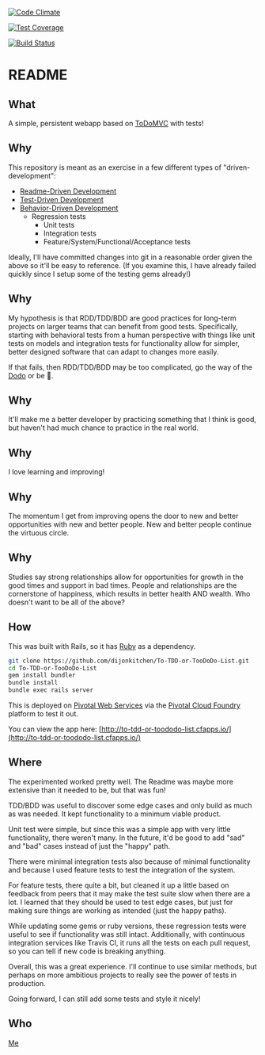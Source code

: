 [![Code Climate](https://codeclimate.com/github/dijonkitchen/To-TDD-or-TooDoDo-List/badges/gpa.svg)](https://codeclimate.com/github/dijonkitchen/To-TDD-or-TooDoDo-List)

[![Test Coverage](https://codeclimate.com/github/dijonkitchen/To-TDD-or-TooDoDo-List/badges/coverage.svg)](https://codeclimate.com/github/dijonkitchen/To-TDD-or-TooDoDo-List/coverage)

[![Build Status](https://travis-ci.org/dijonkitchen/To-TDD-or-TooDoDo-List.svg?branch=master)](https://travis-ci.org/dijonkitchen/To-TDD-or-TooDoDo-List)

# README

## What

A simple, persistent webapp based on [ToDoMVC](https://github.com/tastejs/todomvc) with tests!

## Why

This repository is meant as an exercise in a few different types
of "driven-development":
*   [Readme-Driven Development](http://tom.preston-werner.com/2010/08/23/readme-driven-development.html)
*   [Test-Driven Development](https://en.wikipedia.org/wiki/Test-driven_development)
  *   [Behavior-Driven Development](https://en.wikipedia.org/wiki/Behavior-driven_development)
      * Regression tests  
          * Unit tests
          * Integration tests
          * Feature/System/Functional/Acceptance tests

Ideally, I'll have committed changes into git in a reasonable order
given the above so it'll be easy to reference. (If you examine this,
I have already failed quickly since I setup some of the testing gems
already!)

## Why

My hypothesis is that RDD/TDD/BDD are good practices for
long-term projects on larger teams that can benefit from good tests.
Specifically, starting with behavioral tests from a human perspective with things like unit tests on models and integration tests for functionality
allow for simpler, better designed software that can adapt to changes
more easily.

If that fails, then RDD/TDD/BDD may be too complicated, go the way of
the [Dodo](https://en.wikipedia.org/wiki/Dodo) or be :hankey:.

## Why

It'll make me a better developer by practicing something that I think
is good, but haven't had much chance to practice in the real world.

## Why

I love learning and improving!

## Why

The momentum I get from improving opens the door to new and better
opportunities with new and better people. New and better people
continue the virtuous circle.

## Why

Studies say strong relationships allow for opportunities for growth in
the good times and support in bad times. People and relationships are
the cornerstone of happiness, which results in better health AND wealth.
Who doesn't want to be all of the above?

## How

This was built with Rails, so it has [Ruby](https://www.ruby-lang.org/en/) as a dependency.

```sh
git clone https://github.com/dijonkitchen/To-TDD-or-TooDoDo-List.git
cd To-TDD-or-TooDoDo-List
gem install bundler
bundle install
bundle exec rails server
```

This is deployed on [Pivotal Web Services](https://run.pivotal.io/) via the
[Pivotal Cloud Foundry](https://pivotal.io/platform) platform to test it out.

You can view the app here: [http://to-tdd-or-toododo-list.cfapps.io/](http://to-tdd-or-toododo-list.cfapps.io/)

## Where

The experimented worked pretty well. The Readme was maybe more
extensive than it needed to be, but that was fun!

TDD/BDD was useful to discover some edge cases and only build as
much as was needed. It kept functionality to a minimum viable
product.

Unit test were simple, but since this was a simple app with very
little functionality, there weren't many. In the future, it'd be
good to add "sad" and "bad" cases instead of just the "happy"
path.

There were minimal integration tests also because of minimal
functionality and because I used feature tests to test the
integration of the system.

For feature tests, there quite a bit, but cleaned it up a little
based on feedback from peers that it may make the test suite slow when there
are a lot. I learned that they should be used to test edge cases, but just for
making sure things are working as intended (just the happy paths).

While updating some gems or ruby versions, these regression tests were
useful to see if functionality was still intact. Additionally, with
continuous integration services like Travis CI, it runs all the tests on
each pull request, so you can tell if new code is breaking anything.

Overall, this was a great experience. I'll continue to use similar
methods, but perhaps on more ambitious projects to really see the power
of tests in production.

Going forward, I can still add some tests and style it nicely!

## Who

[Me](https://www.linkedin.com/in/jonathanschen/)
